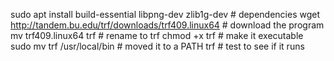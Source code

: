 sudo apt install build-essential libpng-dev zlib1g-dev # dependencies
wget http://tandem.bu.edu/trf/downloads/trf409.linux64 # download the program
mv trf409.linux64 trf # rename to trf
chmod +x trf # make it executable
sudo mv trf /usr/local/bin # moved it to a PATH
trf # test to see if it runs
